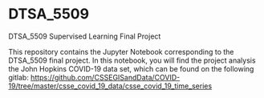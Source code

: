 # DTSA_5509
DTSA_5509 Supervised Learning Final Project

This repository contains the Jupyter Notebook corresponding to the DTSA_5509 final project. In this notebook, you will find the project analysis the John Hopkins COVID-19 data set, which can be found on the following gitlab: https://github.com/CSSEGISandData/COVID-19/tree/master/csse_covid_19_data/csse_covid_19_time_series
